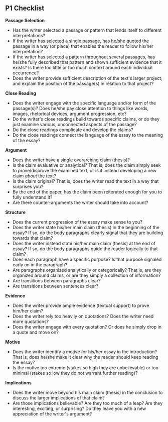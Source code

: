 ## P1 Checklist

**Passage Selection**
- Has the writer selected a passage or pattern that lends itself to different interpretations?
- If the writer has selected a single passage, has he/she quoted the passage in a way (or place) that enables the reader to follow his/her interpretation?
- If the writer has selected a pattern throughout several passages, has he/she fully described that pattern and shown sufficient evidence that it exists? Is there too little or too much context around each individual occurrence?
- Does the writer provide sufficient description of the text's larger project, and explain the position of the passage(s) in relation to that project?

**Close Reading**
- Does the writer engage with the specific language and/or form of the passage(s)? Does he/she pay close attention to things like words, images, rhetorical devices, argument progression, etc?
- Do the writer's close readings build towards specific claims, or do they just examine various, unconnected aspects of the passage?
- Do the close readings complicate and develop the claims?
- Do the close readings connect the language of the essay to the meaning of the essay?

**Argument**
- Does the writer have a single overarching claim (thesis)?
- Is the claim evaluative or analytical? That is, does the claim simply seek to prove/disprove the examined text, or is it instead developing a new claim *about* the text?
- Is the claim original? That is, does the writer read the text in a way that surprises you?
- By the end of the paper, has the claim been reiterated enough for you to fully understand it?
- Are there counter-arguments the writer should take into account?

**Structure**
- Does the current progression of the essay make sense to you?
- Does the writer state his/her main claim (thesis) in the beginning of the essay? If so, do the body paragraphs clearly signal that they are building towards that claim?
- Does the writer instead state his/her main claim (thesis) at the end of essay? If so, do the body paragraphs guide the reader logically to that claim?
- Does each paragraph have a specific purpose? Is that purpose signaled early on in the paragraph?
- Are paragraphs organized analytically or categorically? That is, are they organized around claims, or are they simply a collection of information?
- Are transitions between paragraphs clear?
- Are transitions between sentences clear?

**Evidence**
- Does the writer provide ample evidence (textual support) to prove him/her claim?
- Does the writer rely too heavily on quotations? Does the writer need more quotations?
- Does the writer engage with every quotation? Or does he simply drop in a quote and move on?

**Motive**
- Does the writer identify a motive for his/her essay in the introduction? That is, does he/she make it clear why the reader should keep reading the essay?
- Is the motive too extreme (stakes so high they are unbelievable) or too minimal (stakes so low they do not warrant further reading)?

**Implications**
- Does the writer move beyond his main claim (thesis) in the conclusion to discuss the larger implications of that claim?
- Are those implications believable? Are they too much of a leap? Are they interesting, exciting, or surprising? Do they leave you with a new appreciation of the writer's argument?
